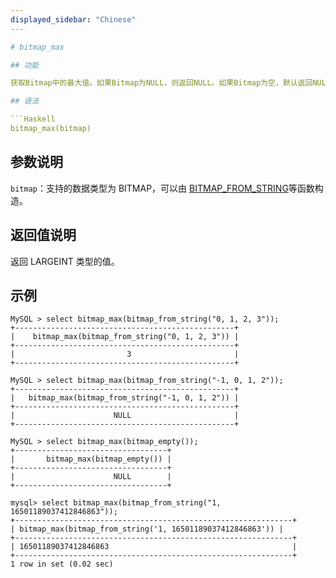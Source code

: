 ```yaml
---
displayed_sidebar: "Chinese"
---

# bitmap_max

## 功能

获取Bitmap中的最大值。如果Bitmap为NULL，则返回NULL。如果Bitmap为空，默认返回NULL。

## 语法

```Haskell
bitmap_max(bitmap)
```

## 参数说明

`bitmap`：支持的数据类型为 BITMAP，可以由 [BITMAP_FROM_STRING](./bitmap_from_string.md)等函数构造。

## 返回值说明

返回 LARGEINT 类型的值。

## 示例

```Plain Text
MySQL > select bitmap_max(bitmap_from_string("0, 1, 2, 3"));
+-------------------------------------------------+
|    bitmap_max(bitmap_from_string("0, 1, 2, 3")) |
+-------------------------------------------------+
|                         3                       |
+-------------------------------------------------+

MySQL > select bitmap_max(bitmap_from_string("-1, 0, 1, 2"));
+-------------------------------------------------+
|   bitmap_max(bitmap_from_string("-1, 0, 1, 2")) |
+-------------------------------------------------+
|                      NULL                       |
+-------------------------------------------------+

MySQL > select bitmap_max(bitmap_empty());
+----------------------------------+
|       bitmap_max(bitmap_empty()) |
+----------------------------------+
|                      NULL        |
+----------------------------------+

mysql> select bitmap_max(bitmap_from_string("1, 16501189037412846863"));
+--------------------------------------------------------------+
| bitmap_max(bitmap_from_string('1, 16501189037412846863')) |
+--------------------------------------------------------------+
| 16501189037412846863                                         |
+--------------------------------------------------------------+
1 row in set (0.02 sec)
```